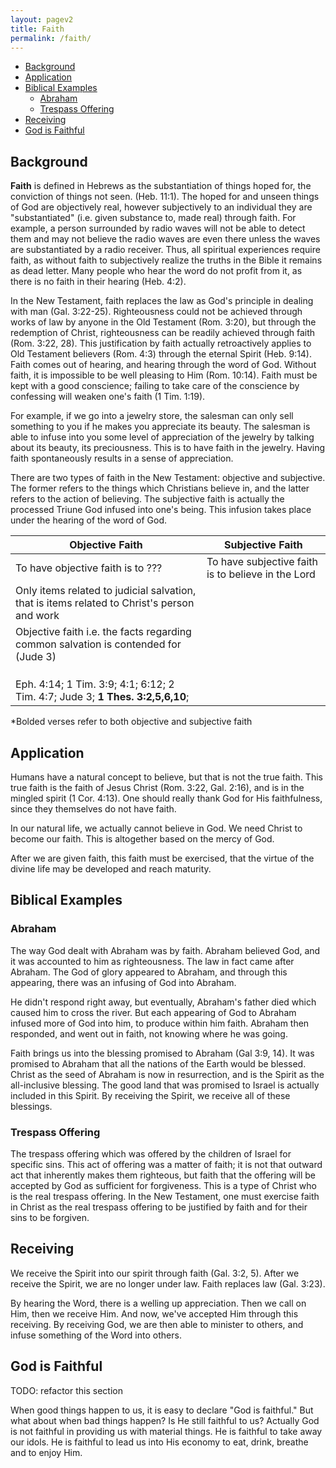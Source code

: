 ```yaml
---
layout: pagev2
title: Faith
permalink: /faith/
---
```

- [Background](#background)
- [Application](#application)
- [Biblical Examples](#biblical-examples)
  - [Abraham](#abraham)
  - [Trespass Offering](#trespass-offering)
- [Receiving](#receiving)
- [God is Faithful](#god-is-faithful)

## Background

**Faith** is defined in Hebrews as the substantiation of things hoped for, the conviction of things not seen. (Heb. 11:1). The hoped for and unseen things of God are objectively real, however subjectively to an individual they are "substantiated" (i.e. given substance to, made real) through faith. For example, a person surrounded by radio waves will not be able to detect them and may not believe the radio waves are even there unless the waves are substantiated by a radio receiver. Thus, all spiritual experiences require faith, as without faith to subjectively realize the truths in the Bible it remains as dead letter. Many people who hear the word do not profit from it, as there is no faith in their hearing (Heb. 4:2).

In the New Testament, faith replaces the law as God's principle in dealing with man (Gal. 3:22-25). Righteousness could not be achieved through works of law by anyone in the Old Testament (Rom. 3:20), but through the redemption of Christ, righteousness can be readily achieved through faith (Rom. 3:22, 28). This justification by faith actually retroactively applies to Old Testament believers (Rom. 4:3) through the eternal Spirit (Heb. 9:14). Faith comes out of hearing, and hearing through the word of God. Without faith, it is impossible to be well pleasing to Him (Rom. 10:14). Faith must be kept with a good conscience; failing to take care of the conscience by confessing will weaken one's faith (1 Tim. 1:19).

For example, if we go into a jewelry store, the salesman can only sell something to you if he makes you appreciate its beauty. The salesman is able to infuse into you some level of appreciation of the jewelry by talking about its beauty, its preciousness. This is to have faith in the jewelry. Having faith spontaneously results in a sense of appreciation.

There are two types of faith in the New Testament: objective and subjective. The former refers to the things which Christians believe in, and the latter refers to the action of believing. The subjective faith is actually the processed Triune God infused into one's being. This infusion takes place under the hearing of the word of God. 

| Objective Faith | Subjective Faith |
| --- | --- |
| To have objective faith is to ??? | To have subjective faith is to believe in the Lord |
| Only items related to judicial salvation, that is items related to Christ's person and work |  |
| Objective faith i.e. the facts regarding common salvation is contended for (Jude 3) |  |
|  |  |
|  |  |
|  |  |
| Eph. 4:14; 1 Tim. 3:9; 4:1; 6:12; 2 Tim. 4:7; Jude 3; **1 Thes. 3:2,5,6,10**; |  |

\*Bolded verses refer to both objective and subjective faith

## Application

Humans have a natural concept to believe, but that is not the true faith. This true faith is the faith of Jesus Christ (Rom. 3:22, Gal. 2:16), and is in the mingled spirit (1 Cor. 4:13). One should really thank God for His faithfulness, since they themselves do not have faith. 

In our natural life, we actually cannot believe in God. We need Christ to become our faith. This is altogether based on the mercy of God.

After we are given faith, this faith must be exercised, that the virtue of the divine life may be developed and reach maturity.

## Biblical Examples

### Abraham

The way God dealt with Abraham was by faith. Abraham believed God, and it was accounted to him as righteousness. The law in fact came after Abraham. The God of glory appeared to Abraham, and through this appearing, there was an infusing of God into Abraham. 

He didn't respond right away, but eventually, Abraham's father died which caused him to cross the river. But each appearing of God to Abraham infused more of God into him, to produce within him faith. Abraham then responded, and went out in faith, not knowing where he was going.

Faith brings us into the blessing promised to Abraham (Gal 3:9, 14). It was promised to Abraham that all the nations of the Earth would be blessed. Christ as the seed of Abraham is now in resurrection, and is the Spirit as the all-inclusive blessing. The good land that was promised to Israel is actually included in this Spirit. By receiving the Spirit, we receive all of these blessings.

### Trespass Offering

The trespass offering which was offered by the children of Israel for specific sins. This act of offering was a matter of faith; it is not that outward act that inherently makes them righteous, but faith that the offering will be accepted by God as sufficient for forgiveness. This is a type of Christ who is the real trespass offering. In the New Testament, one must exercise faith in Christ as the real trespass offering to be justified by faith and for their sins to be forgiven.

## Receiving

We receive the Spirit into our spirit through faith (Gal. 3:2, 5). After we receive the Spirit, we are no longer under law. Faith replaces law (Gal. 3:23).

By hearing the Word, there is a welling up appreciation. Then we call on Him, then we receive Him. And now, we've accepted Him through this receiving. By receiving God, we are then able to minister to others, and infuse something of the Word into others.

## God is Faithful

TODO: refactor this section

When good things happen to us, it is easy to declare "God is faithful." But what about when bad things happen? Is He still faithful to us? Actually God is not faithful in providing us with material things. He is faithful to take away our idols. He is faithful to lead us into His economy to eat, drink, breathe and to enjoy Him.


